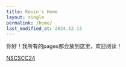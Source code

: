 ```yaml
---
title: Kevin's Home
layout: single
permalink: /home/
last_modified_at: 2024.12.13
---
```


你好！我所有的pages都会放到这里，欢迎阅读！

[NSCSCC24](../nscscc/)
